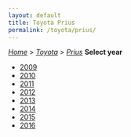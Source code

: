 ```yaml
---
layout: default
title: Toyota Prius
permalink: /toyota/prius/
---
```

[*Home*](/) > [*Toyota*](/toyota/) > [*Prius*](/toyota/prius/)
**Select year**
- [2009](/toyota/prius/2009/)
- [2010](/toyota/prius/2010/)
- [2011](/toyota/prius/2011/)
- [2012](/toyota/prius/2012/)
- [2013](/toyota/prius/2013/)
- [2014](/toyota/prius/2014/)
- [2015](/toyota/prius/2015/)
- [2016](/toyota/prius/2016/)
